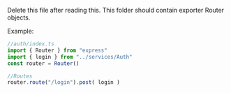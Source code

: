 Delete this file after reading this.
This folder should contain exporter Router objects.

Example:
```ts
//auth/index.ts
import { Router } from "express"
import { login } from "../services/Auth"
const router = Router()

//Routes
router.route("/login").post( login )
```
